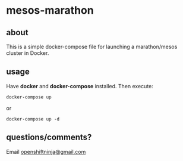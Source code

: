# mesos-marathon

## about

This is a simple docker-compose file for launching a marathon/mesos cluster in Docker.

## usage

Have **docker** and **docker-compose** installed. Then execute:

```
docker-compose up
```

or

```
docker-compose up -d
```

## questions/comments?

Email [openshiftninja@gmail.com](mailto:openshiftninja@gmail.com)
